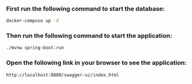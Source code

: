 ### First run the following command to start the database:
```bash
docker-compose up -d
``` 
### Then run the following command to start the application:
```bash
./mvnw spring-boot:run
```
### Open the following link in your browser to see the application:
```
http://localhost:8080/swagger-ui/index.html
```